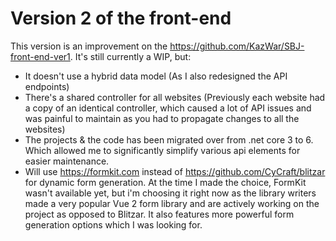 # Version 2 of the front-end

This version is an improvement on the https://github.com/KazWar/SBJ-front-end-ver1. It's still currently a WIP, but:
- It doesn't use a hybrid data model (As I also redesigned the API endpoints)
- There's a shared controller for all websites (Previously each website had a copy of an identical controller, which caused a lot of API issues and was painful to maintain as you had to propagate changes to all the websites)
- The projects & the code has been migrated over from .net core 3 to 6. Which allowed me to significantly simplify various api elements for easier maintenance.
- Will use https://formkit.com instead of https://github.com/CyCraft/blitzar for dynamic form generation. At the time I made the choice, FormKit wasn't available yet, but i'm choosing it right now as the library writers made a very popular Vue 2 form library and are actively working on the project as opposed to Blitzar. It also features more powerful form generation options which I was looking for.
